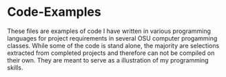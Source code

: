 # Code-Examples
These files are examples of code I have written in various programming languages for project requirements in several OSU computer progamming classes.  While some of the code is stand alone, the majority are selections extracted from completed projects and therefore can not be compiled on their own.  They are meant to serve as a illustration of my programming skills. 

